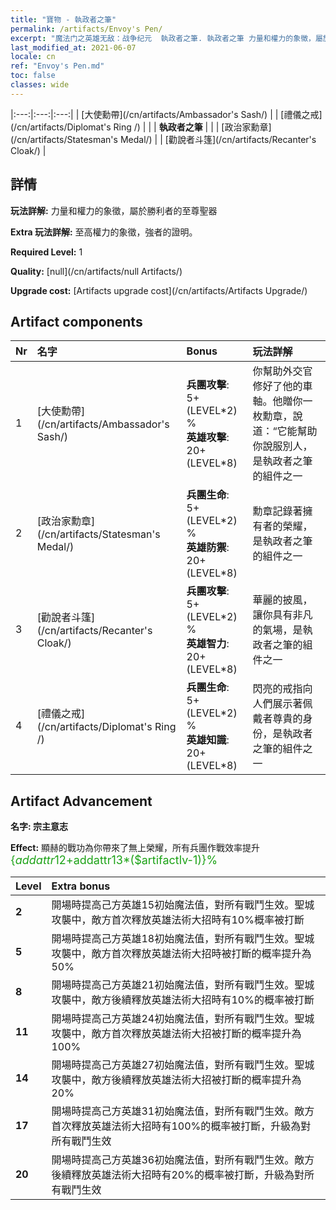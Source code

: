 ```yaml
---
title: "寶物 - 執政者之筆"
permalink: /artifacts/Envoy's Pen/
excerpt: "魔法门之英雄无敌：战争纪元  執政者之筆. 執政者之筆 力量和權力的象徵，屬於勝利者的至尊聖器"
last_modified_at: 2021-06-07
locale: cn
ref: "Envoy's Pen.md"
toc: false
classes: wide
---
```


  |:---:|:---:|:---:| 
  |  [大使勳帶](/cn/artifacts/Ambassador's Sash/) |   |  [禮儀之戒](/cn/artifacts/Diplomat's Ring /) | 
  |   | **執政者之筆** |  | 
  |  [政治家勳章](/cn/artifacts/Statesman's Medal/) |   |  [勸說者斗篷](/cn/artifacts/Recanter's Cloak/) | 


## 詳情

 **玩法詳解:** 力量和權力的象徵，屬於勝利者的至尊聖器

 **Extra 玩法詳解:** 至高權力的象徵，強者的證明。

 **Required Level:** 1

 **Quality:** [null](/cn/artifacts/null Artifacts/)

 **Upgrade cost:** [Artifacts upgrade cost](/cn/artifacts/Artifacts Upgrade/)



## Artifact components

  | Nr |    名字    |   Bonus | 玩法詳解 | 
  |:---|:-----------|:--------|:------------| 
  | 1 | [大使勳帶](/cn/artifacts/Ambassador's Sash/) | **兵團攻擊**: 5+(LEVEL\*2) %<br/>**英雄攻擊**: 20+(LEVEL\*8) | 你幫助外交官修好了他的車軸。他贈你一枚勳章，說道：“它能幫助你說服別人，是執政者之筆的組件之一 | 
  | 2 | [政治家勳章](/cn/artifacts/Statesman's Medal/) | **兵團生命**: 5+(LEVEL\*2) %<br/>**英雄防禦**: 20+(LEVEL\*8) | 勳章記錄著擁有者的榮耀，是執政者之筆的組件之一 | 
  | 3 | [勸說者斗篷](/cn/artifacts/Recanter's Cloak/) | **兵團攻擊**: 5+(LEVEL\*2) %<br/>**英雄智力**: 20+(LEVEL\*8) | 華麗的披風，讓你具有非凡的氣場，是執政者之筆的組件之一 | 
  | 4 | [禮儀之戒](/cn/artifacts/Diplomat's Ring /) | **兵團生命**: 5+(LEVEL\*2) %<br/>**英雄知識**: 20+(LEVEL\*8) | 閃亮的戒指向人們展示著佩戴者尊貴的身份，是執政者之筆的組件之一 | 


## Artifact Advancement

 **名字: 宗主意志**

 **Effect:** 顯赫的戰功為你帶來了無上榮耀，所有兵團作戰效率提升<span style="color: #1ca216;font-size:18px">{$addattr12+$addattr13*($artifactlv-1)}%</span>

  |  Level  |    Extra bonus  | 
  |:--------|:----------------| 
  | **2** | 開場時提高己方英雄15初始魔法值，對所有戰鬥生效。聖城攻襲中，敵方首次釋放英雄法術大招時有10%概率被打斷 | 
  | **5** | 開場時提高己方英雄18初始魔法值，對所有戰鬥生效。聖城攻襲中，敵方首次釋放英雄法術大招時被打斷的概率提升為50% | 
  | **8** | 開場時提高己方英雄21初始魔法值，對所有戰鬥生效。聖城攻襲中，敵方後續釋放英雄法術大招時有10%的概率被打斷 | 
  | **11** | 開場時提高己方英雄24初始魔法值，對所有戰鬥生效。聖城攻襲中，敵方首次釋放英雄法術大招被打斷的概率提升為100% | 
  | **14** | 開場時提高己方英雄27初始魔法值，對所有戰鬥生效。聖城攻襲中，敵方後續釋放英雄法術大招被打斷的概率提升為20% | 
  | **17** | 開場時提高己方英雄31初始魔法值，對所有戰鬥生效。敵方首次釋放英雄法術大招時有100%的概率被打斷，升級為對所有戰鬥生效 | 
  | **20** | 開場時提高己方英雄36初始魔法值，對所有戰鬥生效。敵方後續釋放英雄法術大招時有20%的概率被打斷，升級為對所有戰鬥生效 | 
